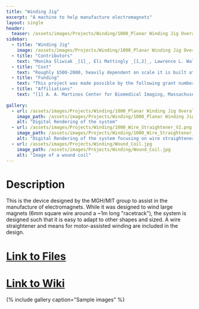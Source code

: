 ```yaml
---
title: "Winding Jig"
excerpt: "A machine to help manufacture electromagnets"
layout: single
header:
  teaser: /assets/images/Projects/Winding/1000_Planar Winding Jig Overall Assembly_V2.png
sidebar:
  - title: "Winding Jig"
    image: /assets/images/Projects/Winding/1000_Planar Winding Jig Overall Assembly_V2.png
  - title: "Contributors"
    text: "Monika Śliwiak _[1]_, Eli Mattingly _[1,2]_, Lawrence L. Wald _[2,3]_ "
  - title: "Cost"
    text: "Roughly $500-2000, heavily dependent on scale it is built at, and how the winding plates are manufactured"    
  - title: "Funding"
    text: "This project was made possible by the following grant numbers: NIBIB U01EB025121 NIMH R24106053 and NSF GRFP 1122374"
  - title: "Affiliations"
    text: "[1] A. A. Martinos Center for Biomedical Imaging, Massachusetts General Hospital, Charlestown, MA [2] MIT-Havard Medical School Health Sciences & Technology, Cambridge, MA, [3] Harvard Medical School, Boston, MA "
    
gallery:
  - url: /assets/images/Projects/Winding/1000_Planar Winding Jig Overall Assembly_V2.png
    image_path: /assets/images/Projects/Winding/1000_Planar Winding Jig Overall Assembly_V2.png
    alt: "Digital Rendering of the system"
  - url: /assets/images/Projects/Winding/1000_Wire_Straightener_V2.png
    image_path: /assets/images/Projects/Winding/1000_Wire_Straightener_V2.png
    alt: "Digital Rendering of the system focusing on wire straightener"
  - url: /assets/images/Projects/Winding/Wound_Coil.jpg
    image_path: /assets/images/Projects/Winding/Wound_Coil.jpg
    alt: "Image of a wound coil"
---
```


# Description
This is the device designed by the MGH/MIT group to assist in the manufacture of electromagnets. While it was designed to wind large magnets (6mm square wire around a ~1m long "racetrack"), the system is designed such that it is easy to adapt to other shapes and sized. A wire straightener and means for motor-assisted winding are included in the design.
# [Link to Files](https://github.com/OS-MPI/Winding-Jig)
# [Link to Wiki](https://github.com/OS-MPI/Winding-Jig/wiki)
{% include gallery caption="Sample images" %}
